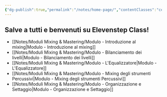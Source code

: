 ```yaml
---
{"dg-publish":true,"permalink":"/notes/home-page/","contentClasses":"center","tags":["gardenEntry"]}
---
```



## Salve a tutti e benvenuti su Elevenstep Class!

- [[Notes/Moduli Mixing & Mastering/Modulo - Introduzione al mixing\|Modulo - Introduzione al mixing]]
- [[Notes/Moduli Mixing & Mastering/Modulo - Bilanciamento dei livelli\|Modulo - Bilanciamento dei livelli]]
- [[Notes/Moduli Mixing & Mastering/Modulo - L'Equalizzatore\|Modulo - L'Equalizzatore]]
- [[Notes/Moduli Mixing & Mastering/Modulo - Mixing degli strumenti Percussivi\|Modulo - Mixing degli strumenti Percussivi]]
- [[Notes/Moduli Mixing & Mastering/Modulo - Organizzazione e Settaggio\|Modulo - Organizzazione e Settaggio]]


